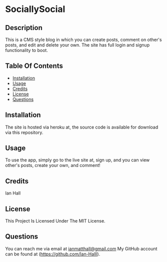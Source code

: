 # SociallySocial
      
## Description
This is a CMS style blog in which you can create posts, comment on other's posts, and edit and delete your own.  The site has full login and signup functionality to boot.
      
## Table Of Contents
- [Installation](#installation)
- [Usage](#usage)
- [Credits](#credits)
- [License](#license)
- [Questions](#questions)
      
## Installation
The site is hosted via heroku at, the source code is available for download via this repository.
      
## Usage
To use the app, simply go to the live site at, sign up, and you can view other's posts, create your own, and comment!
      
## Credits
Ian Hall
      
## License
This Project Is Licensed Under The MIT License.
      
## Questions
You can reach me via email at ianmatthall@gmail.com
My GitHub account can be found at (https://github.com/Ian-Halll).